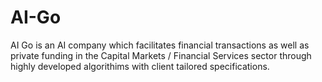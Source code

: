 # AI-Go
AI Go is an AI company which facilitates financial transactions as well as private funding in the Capital Markets / Financial Services sector through highly developed algorithims with client tailored specifications.
